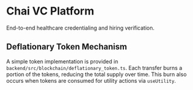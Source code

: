 # Chai VC Platform

End-to-end healthcare credentialing and hiring verification.

## Deflationary Token Mechanism

A simple token implementation is provided in `backend/src/blockchain/deflationary_token.ts`.
Each transfer burns a portion of the tokens, reducing the total supply over time.
This burn also occurs when tokens are consumed for utility actions via `useUtility`.
